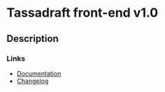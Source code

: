 # Tassadraft front-end v1.0

## Description

### Links

- [Documentation](/front/doc/Front.md)
- [Changelog](/front/doc/CHANGELOG.md)

